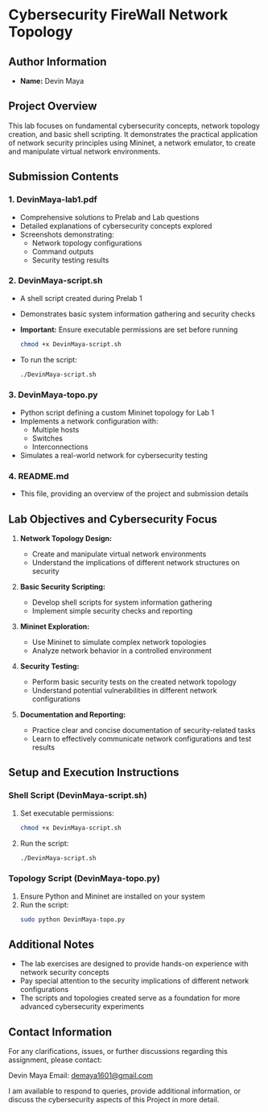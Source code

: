 # Cybersecurity FireWall Network Topology 

## Author Information
- **Name:** Devin Maya


## Project Overview
This lab focuses on fundamental cybersecurity concepts, network topology creation, and basic shell scripting. It demonstrates the practical application of network security principles using Mininet, a network emulator, to create and manipulate virtual network environments.

## Submission Contents

### 1. DevinMaya-lab1.pdf
- Comprehensive solutions to Prelab and Lab questions
- Detailed explanations of cybersecurity concepts explored
- Screenshots demonstrating:
  - Network topology configurations
  - Command outputs
  - Security testing results

### 2. DevinMaya-script.sh
- A shell script created during Prelab 1
- Demonstrates basic system information gathering and security checks
- **Important:** Ensure executable permissions are set before running

  ```bash
  chmod +x DevinMaya-script.sh
  ```

- To run the script:

  ```bash
  ./DevinMaya-script.sh
  ```

### 3. DevinMaya-topo.py
- Python script defining a custom Mininet topology for Lab 1
- Implements a network configuration with:
  - Multiple hosts
  - Switches
  - Interconnections
- Simulates a real-world network for cybersecurity testing

### 4. README.md
- This file, providing an overview of the project and submission details

## Lab Objectives and Cybersecurity Focus

1. **Network Topology Design:**
   - Create and manipulate virtual network environments
   - Understand the implications of different network structures on security

2. **Basic Security Scripting:**
   - Develop shell scripts for system information gathering
   - Implement simple security checks and reporting

3. **Mininet Exploration:**
   - Use Mininet to simulate complex network topologies
   - Analyze network behavior in a controlled environment

4. **Security Testing:**
   - Perform basic security tests on the created network topology
   - Understand potential vulnerabilities in different network configurations

5. **Documentation and Reporting:**
   - Practice clear and concise documentation of security-related tasks
   - Learn to effectively communicate network configurations and test results

## Setup and Execution Instructions

### Shell Script (DevinMaya-script.sh)
1. Set executable permissions:
   ```bash
   chmod +x DevinMaya-script.sh
   ```
2. Run the script:
   ```bash
   ./DevinMaya-script.sh
   ```

### Topology Script (DevinMaya-topo.py)
1. Ensure Python and Mininet are installed on your system
2. Run the script:
   ```bash
   sudo python DevinMaya-topo.py
   ```

## Additional Notes
- The lab exercises are designed to provide hands-on experience with network security concepts
- Pay special attention to the security implications of different network configurations
- The scripts and topologies created serve as a foundation for more advanced cybersecurity experiments

## Contact Information
For any clarifications, issues, or further discussions regarding this assignment, please contact:

Devin Maya
Email: demaya1601@gmail.com

I am available to respond to queries, provide additional information, or discuss the cybersecurity aspects of this Project in more detail.
